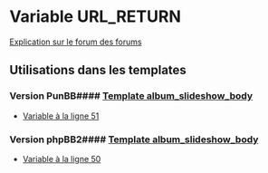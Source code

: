 # Variable URL_RETURN
[Explication sur le forum des forums](http://forum.forumactif.com/t294113-listing-des-variables#URL_RETURN)
## Utilisations dans les templates
### Version PunBB#### [Template album_slideshow_body](punbb/album_slideshow_body.md)
* [Variable à la ligne 51](../punbb/album_slideshow_body.tpl#L51)
### Version phpBB2#### [Template album_slideshow_body](subsilver/album_slideshow_body.md)
* [Variable à la ligne 50](../subsilver/album_slideshow_body.tpl#L50)